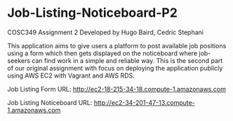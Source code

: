 # Job-Listing-Noticeboard-P2

COSC349 Assignment 2 Developed by Hugo Baird, Cedric Stephani

This application aims to give users a platform to post available job positions using a form which then gets displayed on the noticeboard where job-seekers can find work in a simple and reliable way. This is the second part of our original assignment with focus on deploying the application publicly using AWS EC2 with Vagrant and AWS RDS.

Job Listing Form URL: http://ec2-18-215-34-18.compute-1.amazonaws.com

Job Listing Noticeboard URL: http://ec2-34-201-47-13.compute-1.amazonaws.com
